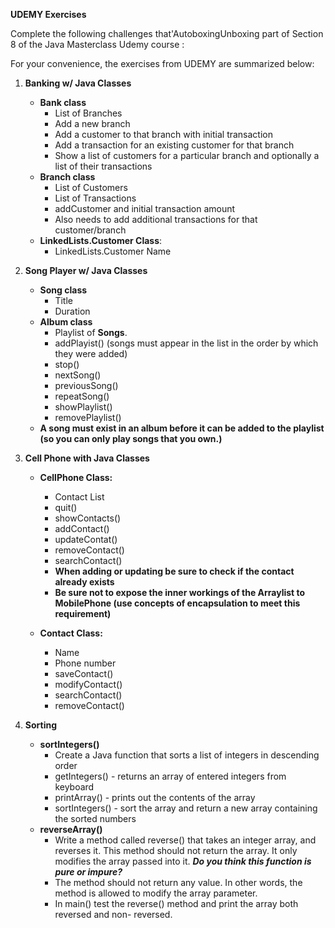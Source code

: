 **UDEMY Exercises**

Complete the following challenges that'AutoboxingUnboxing part of Section 8 of the Java Masterclass Udemy course : 

For your convenience, the exercises from UDEMY are summarized below:

1. **Banking w/ Java Classes**
   - **Bank class**
     - List of Branches
     - Add a new branch
     - Add a customer to that branch with initial transaction
     - Add a transaction for an existing customer for that branch
     - Show a list of customers for a particular branch and optionally a list of their transactions
   - **Branch class**
     - List of Customers
     - List of Transactions
     - addCustomer and initial transaction amount
     - Also needs to add additional transactions for that customer/branch
   - **LinkedLists.Customer Class**:
     - LinkedLists.Customer Name
  
2.  **Song Player w/ Java Classes**
     - **Song class** 
       - Title
       - Duration
     - **Album class** 
       - Playlist of **Songs**.
       - addPlayist() (songs must appear in the list in the order by which they were added)
       - stop()
       - nextSong()
       - previousSong()
       - repeatSong()
       - showPlaylist()
       - removePlaylist()
     - **A song must exist in an album before it can be added to the playlist (so you can only play songs that you own.)**

3. **Cell Phone with Java Classes**
    - **CellPhone Class:**
        - Contact List
        - quit()
        - showContacts()
        - addContact()
        - updateContat()
        - removeContact()
        - searchContact()
      * **When adding or updating be sure to check if the contact already exists**
      * **Be sure not to expose the inner workings of the Arraylist to MobilePhone (use concepts of encapsulation to meet this requirement)**
  
    - **Contact Class:**
        - Name
        - Phone number
        - saveContact()
        - modifyContact()
        - searchContact()
        - removeContact()
  
  
4. **Sorting** 
    - **sortIntegers()**
        -  Create a Java function that sorts a list of integers in descending order
        -  getIntegers() - returns an array of entered integers from keyboard
        -  printArray() - prints out the contents of the array
        -  sortIntegers() - sort the array and return a new array containing the sorted numbers
    - **reverseArray()**
        - Write a method called reverse() that takes an integer array, and reverses it.  This method should not return the array.  It only modifies the array passed into it.  ***Do you think this function is pure or impure?***
        - The method should not return any value. In other words, the method is allowed to modify the array parameter.
        - In main() test the reverse() method and print the array both reversed and non- reversed.